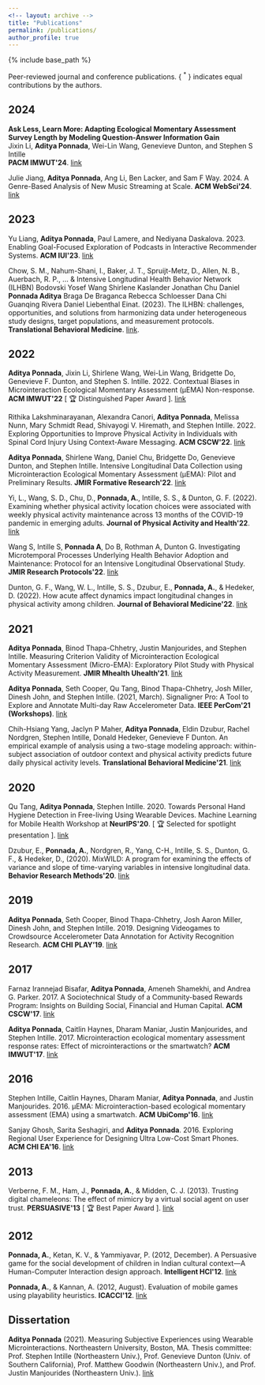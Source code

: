 ```yaml
---
<!-- layout: archive -->
title: "Publications"
permalink: /publications/
author_profile: true
---
```


<!-- {% if author.googlescholar %}
  You can also find my articles on <u><a href="{{author.googlescholar}}">my Google Scholar profile</a>.</u>
{% endif %} -->

{% include base_path %}

Peer-reviewed journal and conference publications. { <sup>*</sup> } indicates equal contributions by the authors.

## 2024

**Ask Less, Learn More: Adapting Ecological Momentary Assessment Survey Length by Modeling Question-Answer Information Gain**\
Jixin Li, **Aditya Ponnada**, Wei-Lin Wang, Genevieve Dunton, and Stephen S Intille\
**PACM IMWUT'24**. [link](https://dl.acm.org/doi/10.1145/3699735)

Julie Jiang, **Aditya Ponnada**, Ang Li, Ben Lacker, and Sam F Way. 2024. A Genre-Based Analysis of New Music Streaming at Scale. **ACM WebSci'24**. [link](https://dl.acm.org/doi/abs/10.1145/3614419.3644002)

## 2023

Yu Liang, **Aditya Ponnada**, Paul Lamere, and Nediyana Daskalova. 2023. Enabling Goal-Focused Exploration of Podcasts in Interactive Recommender Systems. **ACM IUI'23**. [link](https://dl.acm.org/doi/abs/10.1145/3581641.3584032)

Chow, S. M., Nahum-Shani, I., Baker, J. T., Spruijt-Metz, D., Allen, N. B., Auerbach, R. P., ... & Intensive Longitudinal Health Behavior Network (ILHBN) Bodovski Yosef Wang Shirlene Kaslander Jonathan Chu Daniel **Ponnada Aditya** Braga De Braganca Rebecca Schloesser Dana Chi Guanqing Rivera Daniel Liebenthal Einat. (2023). The ILHBN: challenges, opportunities, and solutions from harmonizing data under heterogeneous study designs, target populations, and measurement protocols. **Translational Behavioral Medicine**. [link](https://academic.oup.com/tbm/article/13/1/7/6843119).

## 2022

**Aditya Ponnada**, Jixin Li, Shirlene Wang, Wei-Lin Wang, Bridgette Do, Genevieve F. Dunton, and Stephen S. Intille. 2022. Contextual Biases in Microinteraction Ecological Momentary Assessment (μEMA) Non-response. **ACM IMWUT'22** 
      \[ :trophy: Distinguished Paper Award \]. [link](https://dl.acm.org/doi/10.1145/3517259)

Rithika Lakshminarayanan, Alexandra Canori, **Aditya Ponnada**, Melissa Nunn, Mary Schmidt Read, Shivayogi V. Hiremath, and Stephen Intille. 2022. Exploring Opportunities to Improve Physical Activity in Individuals with Spinal Cord Injury Using Context-Aware Messaging. **ACM CSCW'22**. [link](https://dl.acm.org/doi/10.1145/3555628)

**Aditya Ponnada**, Shirlene Wang, Daniel Chu, Bridgette Do, Genevieve Dunton, and Stephen Intille. Intensive Longitudinal Data Collection using Microinteraction Ecological Momentary Assessment (μEMA): Pilot and Preliminary Results. **JMIR Formative Research'22**. [link](https://pubmed.ncbi.nlm.nih.gov/35138253/)

Yi, L., Wang, S. D., Chu, D., **Ponnada, A.**, Intille, S. S., & Dunton, G. F. (2022). Examining whether physical activity location choices were associated with weekly physical activity maintenance across 13 months of the COVID-19 pandemic in emerging adults. **Journal of Physical Activity and Health'22**. [link](https://journals.humankinetics.com/view/journals/jpah/19/6/article-p446.xml)

Wang S, Intille S, **Ponnada A**, Do B, Rothman A, Dunton G. Investigating Microtemporal Processes Underlying Health Behavior Adoption and Maintenance: Protocol for an Intensive Longitudinal Observational Study. **JMIR Research Protocols'22**. [link](https://pubmed.ncbi.nlm.nih.gov/35834296/)

Dunton, G. F., Wang, W. L., Intille, S. S., Dzubur, E., **Ponnada, A.**, & Hedeker, D. (2022). How acute affect dynamics impact longitudinal changes in physical activity among children. **Journal of Behavioral Medicine'22**. [link](https://pubmed.ncbi.nlm.nih.gov/35347520/)

## 2021

**Aditya Ponnada**, Binod Thapa-Chhetry, Justin Manjourides, and Stephen Intille. Measuring Criterion Validity of Microinteraction Ecological Momentary Assessment (Micro-EMA): Exploratory Pilot Study with Physical Activity Measurement. **JMIR Mhealth Uhealth'21**. [link](https://www.ncbi.nlm.nih.gov/pmc/articles/PMC7991987/)

**Aditya Ponnada**, Seth Cooper, Qu Tang, Binod Thapa-Chhetry, Josh Miller, Dinesh John, and Stephen Intille. (2021, March). Signaligner Pro: A Tool to Explore and Annotate Multi-day Raw Accelerometer Data. **IEEE PerCom'21 (Workshops)**. [link](https://ieeexplore.ieee.org/document/9431110)

Chih-Hsiang Yang, Jaclyn P Maher, **Aditya Ponnada**, Eldin Dzubur, Rachel Nordgren, Stephen Intille, Donald Hedeker, Genevieve F Dunton. An empirical example of analysis using a two-stage modeling approach: within-subject association of outdoor context and physical activity predicts future daily physical activity levels. **Translational Behavioral Medicine'21**. [link](https://www.ncbi.nlm.nih.gov/pmc/articles/PMC8521720/)

## 2020

Qu Tang, **Aditya Ponnada**, Stephen Intille. 2020. Towards Personal Hand Hygiene Detection in Free-living Using Wearable Devices. Machine Learning for Mobile Health Workshop at **NeurIPS'20**. \[ :trophy: Selected for spotlight presentation \]. [link](https://neurips.cc/virtual/2020/protected/workshop_16135.html)

Dzubur, E., **Ponnada, A.**, Nordgren, R., Yang, C-H., Intille, S. S., Dunton, G. F., & Hedeker, D., (2020). MixWILD: A program for examining the effects of variance and slope of time-varying variables in intensive longitudinal data. **Behavior Research Methods'20**. [link](https://pubmed.ncbi.nlm.nih.gov/31898295/)

## 2019

**Aditya Ponnada**, Seth Cooper, Binod Thapa-Chhetry, Josh Aaron Miller, Dinesh John, and Stephen Intille. 2019. Designing Videogames to Crowdsource Accelerometer Data Annotation for Activity Recognition Research. **ACM CHI PLAY’19**. [link](https://www.ncbi.nlm.nih.gov/pmc/articles/PMC6876631/)

## 2017

Farnaz Irannejad Bisafar, **Aditya Ponnada**, Ameneh Shamekhi, and Andrea G. Parker. 2017. A Sociotechnical Study of a Community-based Rewards Program: Insights on Building Social, Financial and Human Capital. **ACM CSCW'17**. [link](https://dl.acm.org/doi/10.1145/3134690)

**Aditya Ponnada**, Caitlin Haynes, Dharam Maniar, Justin Manjourides, and Stephen Intille. 2017. Microinteraction ecological momentary assessment response rates: Effect of microinteractions or the smartwatch? **ACM IMWUT'17**. [link](https://dl.acm.org/doi/10.1145/3130957)

## 2016

Stephen Intille, Caitlin Haynes, Dharam Maniar, **Aditya Ponnada**, and Justin Manjourides. 2016. μEMA: Microinteraction-based ecological momentary assessment (EMA) using a smartwatch. **ACM UbiComp'16**. [link](https://dl.acm.org/doi/10.1145/2971648.2971717)

Sanjay Ghosh, Sarita Seshagiri, and **Aditya Ponnada**. 2016. Exploring Regional User Experience for Designing Ultra Low-Cost Smart Phones. **ACM CHI EA'16**. [link](https://dl.acm.org/doi/abs/10.1145/2851581.2851597)

## 2013

Verberne, F. M., Ham, J., **Ponnada, A.**, & Midden, C. J. (2013). Trusting digital chameleons: The effect of mimicry by a virtual social agent on user trust. **PERSUASIVE'13** \[ :trophy: Best Paper Award \]. [link](https://link.springer.com/chapter/10.1007/978-3-642-37157-8_28)

## 2012

**Ponnada, A.**, Ketan, K. V., & Yammiyavar, P. (2012, December). A Persuasive game for the social development of children in Indian cultural context—A Human-Computer Interaction design approach. **Intelligent HCI'12**. [link](https://ieeexplore.ieee.org/document/6481863)

**Ponnada, A.**, & Kannan, A. (2012, August). Evaluation of mobile games using playability heuristics. **ICACCI'12**. [link](https://link.springer.com/chapter/10.1007/978-3-319-02958-0_25)


Dissertation
------
**Aditya Ponnada** (2021). Measuring Subjective Experiences using Wearable Microinteractions. Northeastern University, Boston, MA. 
Thesis committee: Prof. Stephen Intille (Northeastern Univ.), Prof. Genevieve Dunton (Univ. of Southern California), Prof. Matthew Goodwin (Northeastern Univ.), and Prof. Justin Manjourides (Northeastern Univ.). [link](https://www.proquest.com/openview/1273623278c019e781b248b7080dccf0/1?pq-origsite=gscholar&cbl=18750&diss=y)


<!-- {% for post in site.publications reversed %}
  {% include archive-single.html %}
{% endfor %} -->

